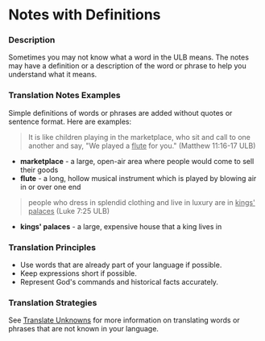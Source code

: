 # Notes with Definitions #

### Description

Sometimes you may not know what a word in the ULB means. The notes may have a definition or a description of the word or phrase to help you understand what it means.

### Translation Notes Examples

Simple definitions of words or phrases are added without quotes or sentence format. Here are examples:
>It is like children playing in the marketplace, who sit and call to one another and say, "We played a <u>flute</u> for you." (Matthew 11:16-17 ULB)

* **marketplace** - a large, open-air area where people would come to sell their goods
* **flute** - a long, hollow musical instrument which is played by blowing air in or over one end

>people who dress in splendid clothing and live in luxury are in <u>kings' palaces</u> (Luke 7:25 ULB)

* **kings' palaces**  - a large, expensive house that a king lives in

### Translation Principles

* Use words that are already part of your language if possible.
* Keep expressions short if possible.
* Represent God's commands and historical facts accurately.

### Translation Strategies

See [Translate Unknowns](../translate-unknown/01.md) for more information on translating words or phrases that are not known in your language.